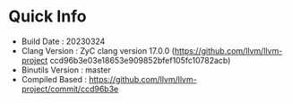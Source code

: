 # Quick Info
* Build Date : 20230324
* Clang Version : ZyC clang version 17.0.0 (https://github.com/llvm/llvm-project ccd96b3e03e18653e909852bfef105fc10782acb)
* Binutils Version : master
* Compiled Based : https://github.com/llvm/llvm-project/commit/ccd96b3e

